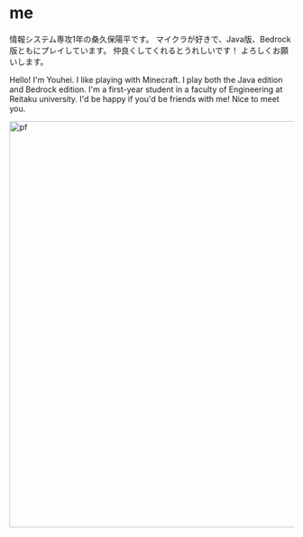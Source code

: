 # me
情報システム専攻1年の桑久保陽平です。
マイクラが好きで、Java版、Bedrock版ともにプレイしています。
仲良くしてくれるとうれしいです！
よろしくお願いします。

Hello! I'm Youhei.
I like playing with Minecraft. I play both the Java edition and Bedrock edition.
I'm a first-year student in a faculty of Engineering at Reitaku university.
I'd be happy if you'd be friends with me!
Nice to meet you.

<img width="720" height="720" alt="pf" src="https://github.com/user-attachments/assets/d9e2eeda-2d3b-41b5-b81c-0e46d33a2632" />
